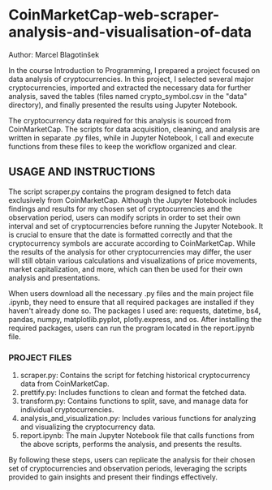 # CoinMarketCap-web-scraper-analysis-and-visualisation-of-data

Author: Marcel Blagotinšek

In the course Introduction to Programming, I prepared a project focused on data analysis of cryptocurrencies. In this project, I selected several major cryptocurrencies, imported and extracted the necessary data for further analysis, saved the tables (files named crypto_symbol.csv in the "data" directory), and finally presented the results using Jupyter Notebook.

The cryptocurrency data required for this analysis is sourced from CoinMarketCap. The scripts for data acquisition, cleaning, and analysis are written in separate .py files, while in Jupyter Notebook, I call and execute functions from these files to keep the workflow organized and clear.

## USAGE AND INSTRUCTIONS

The script scraper.py contains the program designed to fetch data exclusively from CoinMarketCap. Although the Jupyter Notebook includes findings and results for my chosen set of cryptocurrencies and the observation period, users can modify scripts in order to set their own interval and set of cryptocurrencies before running the Jupyter Notebook. It is crucial to ensure that the date is formatted correctly and that the cryptocurrency symbols are accurate according to CoinMarketCap. While the results of the analysis for other cryptocurrencies may differ, the user will still obtain various calculations and visualizations of price movements, market capitalization, and more, which can then be used for their own analysis and presentations.

When users download all the necessary .py files and the main project file .ipynb, they need to ensure that all required packages are installed if they haven't already done so. The packages I used are: requests, datetime, bs4, pandas, numpy, matplotlib.pyplot, plotly.express, and os. After installing the required packages, users can run the program located in the report.ipynb file.

### PROJECT FILES

1. scraper.py: Contains the script for fetching historical cryptocurrency data from CoinMarketCap.
2. prettify.py: Includes functions to clean and format the fetched data.
3. transform.py: Contains functions to split, save, and manage data for individual cryptocurrencies.
4. analysis_and_visualization.py: Includes various functions for analyzing and visualizing the cryptocurrency data.
5. report.ipynb: The main Jupyter Notebook file that calls functions from the above scripts, performs the analysis, and presents the results.

By following these steps, users can replicate the analysis for their chosen set of cryptocurrencies and observation periods, leveraging the scripts provided to gain insights and present their findings effectively.
